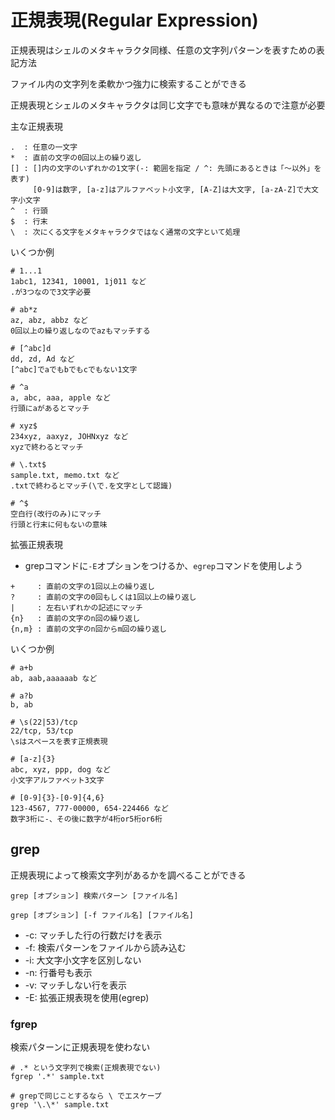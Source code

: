 # 正規表現(Regular Expression)
正規表現はシェルのメタキャラクタ同様、任意の文字列パターンを表すための表記方法

ファイル内の文字列を柔軟かつ強力に検索することができる

正規表現とシェルのメタキャラクタは同じ文字でも意味が異なるので注意が必要

主な正規表現
```
.  : 任意の一文字
*  : 直前の文字の0回以上の繰り返し
[] : []内の文字のいずれかの1文字(-: 範囲を指定 / ^: 先頭にあるときは「〜以外」を表す)
     [0-9]は数字, [a-z]はアルファベット小文字, [A-Z]は大文字, [a-zA-Z]で大文字小文字
^  : 行頭
$  : 行末
\  : 次にくる文字をメタキャラクタではなく通常の文字といて処理
```

いくつか例
```
# 1...1
1abc1, 12341, 10001, 1j011 など
.が3つなので3文字必要

# ab*z
az, abz, abbz など
0回以上の繰り返しなのでazもマッチする

# [^abc]d
dd, zd, Ad など
[^abc]でaでもbでもcでもない1文字

# ^a
a, abc, aaa, apple など
行頭にaがあるとマッチ

# xyz$
234xyz, aaxyz, JOHNxyz など
xyzで終わるとマッチ

# \.txt$
sample.txt, memo.txt など
.txtで終わるとマッチ(\で.を文字として認識)

# ^$
空白行(改行のみ)にマッチ
行頭と行末に何もないの意味
```

拡張正規表現
- grepコマンドに`-E`オプションをつけるか、`egrep`コマンドを使用しよう
```
+     : 直前の文字の1回以上の繰り返し
?     : 直前の文字の0回もしくは1回以上の繰り返し
|     : 左右いずれかの記述にマッチ
{n}   : 直前の文字のn回の繰り返し
{n,m} : 直前の文字のn回からm回の繰り返し
```

いくつか例
```
# a+b
ab, aab,aaaaaab など

# a?b
b, ab

# \s(22|53)/tcp
22/tcp, 53/tcp
\sはスペースを表す正規表現

# [a-z]{3}
abc, xyz, ppp, dog など
小文字アルファベット3文字

# [0-9]{3}-[0-9]{4,6}
123-4567, 777-00000, 654-224466 など
数字3桁に-、その後に数字が4桁or5桁or6桁
```

## grep
正規表現によって検索文字列があるかを調べることができる

```
grep [オプション] 検索パターン [ファイル名]

grep [オプション] [-f ファイル名] [ファイル名]
```

- -c: マッチした行の行数だけを表示
- -f: 検索パターンをファイルから読み込む
- -i: 大文字小文字を区別しない
- -n: 行番号も表示
- -v: マッチしない行を表示
- -E: 拡張正規表現を使用(egrep)

### fgrep
検索パターンに正規表現を使わない

```
# .* という文字列で検索(正規表現でない)
fgrep '.*' sample.txt

# grepで同じことするなら \ でエスケープ
grep '\.\*' sample.txt
```

